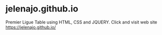 # jelenajo.github.io
Premier Ligue Table using HTML, CSS and JQUERY.
Click and visit web site  https://jelenajo.github.io/
